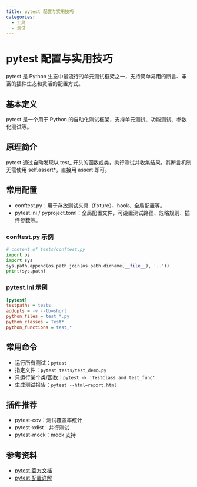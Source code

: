 ```yaml
---
title: pytest 配置与实用技巧
categories:
  - 工具
  - 测试
---
```


# pytest 配置与实用技巧

pytest 是 Python 生态中最流行的单元测试框架之一，支持简单易用的断言、丰富的插件生态和灵活的配置方式。

## 基本定义
pytest 是一个用于 Python 的自动化测试框架，支持单元测试、功能测试、参数化测试等。

## 原理简介
pytest 通过自动发现以 test_ 开头的函数或类，执行测试并收集结果。其断言机制无需使用 self.assert*，直接用 assert 即可。

## 常用配置
- conftest.py：用于存放测试夹具（fixture）、hook、全局配置等。
- pytest.ini / pyproject.toml：全局配置文件，可设置测试路径、忽略规则、插件参数等。

### conftest.py 示例
```python
# content of tests/conftest.py
import os
import sys
sys.path.append(os.path.join(os.path.dirname(__file__), '..'))
print(sys.path)
```

### pytest.ini 示例
```ini
[pytest]
testpaths = tests
addopts = -v --tb=short
python_files = test_*.py
python_classes = Test*
python_functions = test_*
```

## 常用命令
- 运行所有测试：`pytest`
- 指定文件：`pytest tests/test_demo.py`
- 只运行某个类/函数：`pytest -k 'TestClass and test_func'`
- 生成测试报告：`pytest --html=report.html`

## 插件推荐
- pytest-cov：测试覆盖率统计
- pytest-xdist：并行测试
- pytest-mock：mock 支持

## 参考资料
- [pytest 官方文档](https://docs.pytest.org/zh/latest/)
- [pytest 配置详解](https://pytest-zh.readthedocs.io/zh/latest/example/simple.html)

